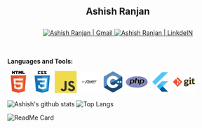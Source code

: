 

<p align="center">
 <p align="center"><h2 align ="center"><strong>Ashish Ranjan </strong> </h2></p>
</p>


<div align ="center"; style = "padding-top:10px;"  >
    <a href="https://mail.google.com/mail/?view=cm&fs=1&to=arju1936@gmail.com&su=Please_add_subject&body=BODY&bcc=arju1936@outlook.com"  >
    <img  alt="Ashish Ranjan | Gmail" width="22px" src="https://img.icons8.com/color/240/000000/gmail--v1.png" />
    </a>
    <a href="https://www.linkedin.com/in/ashish-ranjan-553209209/ ">
    <img  alt="Ashish Ranjan | LinkdeIN" width="22px" src="https://img.icons8.com/color/240/000000/linkedin-2--v2.png" />
    </a>
</div>

<br >
<br />




<!-- 

## My Contributions
[![Ashish's github activity graph](https://ashish-github-activity.herokuapp.com/graph?username=ar1936&bg_color=fffff0&color=708090&line=24292e&point=24292e&area=true&hide_border=true)](https://ashish-github-activity.herokuapp.com/graph) -->

<!--![Dino](https://raw.githubusercontent.com/praveenscience/praveenscience/master/dino.gif)-->


**Languages and Tools:**

<!--<code><img height="20" src="https://raw.githubusercontent.com/github/explore/5c058a388828bb5fde0bcafd4bc867b5bb3f26f3/topics/graphql/graphql.png"></code>-->
<code><img height="50" src="https://raw.githubusercontent.com/github/explore/80688e429a7d4ef2fca1e82350fe8e3517d3494d/topics/html/html.png"></code> 
<code><img height="50" src="https://raw.githubusercontent.com/github/explore/80688e429a7d4ef2fca1e82350fe8e3517d3494d/topics/css/css.png"></code>
<code><img height="50" src="https://raw.githubusercontent.com/github/explore/80688e429a7d4ef2fca1e82350fe8e3517d3494d/topics/javascript/javascript.png"></code> <code><img height="50" src="https://raw.githubusercontent.com/github/explore/80688e429a7d4ef2fca1e82350fe8e3517d3494d/topics/jquery/jquery.png"></code> 
<code><img height="50" src="https://raw.githubusercontent.com/github/explore/80688e429a7d4ef2fca1e82350fe8e3517d3494d/topics/cpp/cpp.png"></code>
<code><img height="50" src="https://raw.githubusercontent.com/github/explore/80688e429a7d4ef2fca1e82350fe8e3517d3494d/topics/php/php.png"></code>
<code><img height="50" src="https://raw.githubusercontent.com/github/explore/80688e429a7d4ef2fca1e82350fe8e3517d3494d/topics/flutter/flutter.png"></code> 
<code><img height="50" src="https://raw.githubusercontent.com/github/explore/80688e429a7d4ef2fca1e82350fe8e3517d3494d/topics/git/git.png"></code>





![Ashish's github stats](https://github-readme-stats.vercel.app/api?username=ar1936&show_icons=true&theme=tokyonight)
![Top Langs](https://github-readme-stats.vercel.app/api/top-langs/?username=ar1936&theme=tokyonight)

![ReadMe Card](https://github-readme-streak-stats.herokuapp.com/?user=ar1936&theme=tokyonight&ring=DD2727&fire=DD2727&currStreakNum=6695E6)

